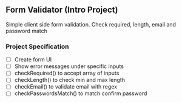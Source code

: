## Form Validator (Intro Project)

Simple client side form validation. Check required, length, email and password match

### Project Specification

- [ ] Create form UI
- [ ] Show error messages under specific inputs
- [ ] checkRequired() to accept array of inputs
- [ ] checkLength() to check min and max length
- [ ] checkEmail() to validate email with regex
- [ ] checkPasswordsMatch() to match confirm password